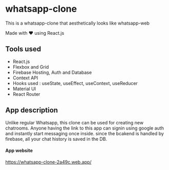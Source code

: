 # whatsapp-clone
This is a whatsapp-clone that aesthetically looks like whatsapp-web

Made with ❤ using React.js

## Tools used

- React.js
- Flexbox and Grid
- Firebase Hosting, Auth and Database
- Context API
- Hooks used : useState, useEffect, useContext, useReducer
- Material UI
- React Router

## App description

Unlike regular Whatsapp, this clone can be used for creating new chatrooms. Anyone having the link to this app can signin using google auth and instantly start messaging once inside. since the bcakend is handled by firebase, all your chat history is saved in the DB.

#### App website

https://whatsapp-clone-2a49c.web.app/
